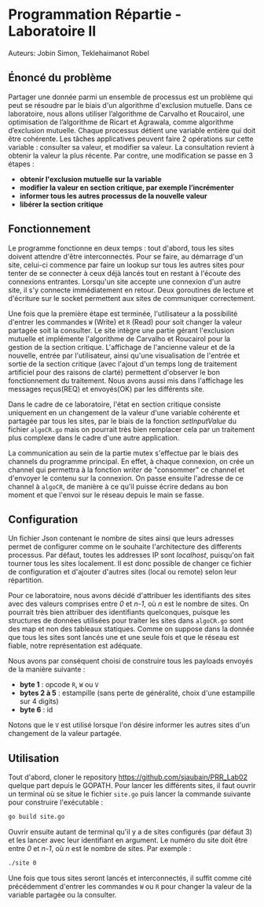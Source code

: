 # Programmation Répartie - Laboratoire II

Auteurs: Jobin Simon, Teklehaimanot Robel

## Énoncé du problème

Partager une donnée parmi un ensemble de processus est un problème qui peut se résoudre par le biais d'un algorithme d'exclusion mutuelle. Dans ce laboratoire, nous allons utiliser l’algorithme de Carvalho et Roucairol, une optimisation de l’algorithme de Ricart et Agrawala, comme algorithme d’exclusion mutuelle.  Chaque processus détient une variable entière qui doit être cohérente. Les tâches applicatives peuvent faire 2 opérations sur cette variable : consulter sa valeur, et modifier sa valeur. La consultation revient à obtenir la valeur la plus récente. Par contre, une modification se passe en 3 étapes :

- **obtenir l'exclusion mutuelle sur la variable**
- **modifier la valeur en section critique, par exemple l’incrémenter**
- **informer tous les autres processus de la nouvelle valeur**
- **libérer la section critique**

## Fonctionnement

Le programme fonctionne en deux temps : tout d'abord, tous les sites doivent attendre d'être interconnectés. Pour se faire, au démarrage d'un site, celui-ci commence par faire un lookup sur tous les autres sites pour tenter de se connecter à ceux déjà lancés tout en restant à l'écoute des connexions entrantes. Lorsqu'un site accepte une connexion d'un autre site, il s'y connecte immédiatement en retour. Deux goroutines de lecture et d'écriture sur le socket permettent aux sites de communiquer correctement.

Une fois que la première étape est terminée, l'utilisateur a la possibilité d'entrer les commandes `W` (Write) et `R` (Read) pour soit changer la valeur partagée soit la consulter. Le site intègre une partie gérant l'exclusion mutuelle et implémente l'algorithme de Carvalho et Roucairol pour la gestion de la section critique. L'affichage de l'ancienne valeur et de la nouvelle, entrée par l'utilisateur, ainsi qu'une visualisation de l'entrée et sortie de la section critique (avec l'ajout d'un temps long de traitement artificiel pour des raisons de clarté) permettent d'observer le bon fonctionnement du traitement. Nous avons aussi mis dans l'affichage les messages reçus(REQ) et envoyés(OK) par les différents site.

Dans le cadre de ce laboratoire, l'état en section critique consiste uniquement en un changement de la valeur d'une variable cohérente et partagée par tous les sites, par le biais de la fonction *setInputValue* du fichier `algoCR.go` mais on pourrait très bien remplacer cela par un traitement plus complexe dans le cadre d'une autre application.

La communication au sein de la partie mutex s'effectue par le biais des channels du programme principal. En effet, à chaque connexion, on crée un channel qui permettra à la fonction *writer* de "consommer" ce channel et d'envoyer le contenu sur la connexion. On passe ensuite l'adresse de ce channel à `algoCR`, de manière à ce qu'il puisse écrire dedans au bon moment et que l'envoi sur le réseau depuis le main se fasse.

## Configuration

Un fichier Json contenant le nombre de sites ainsi que leurs adresses permet de configurer comme on le souhaite l'architecture des differents processus. Par défaut, toutes les addresses IP sont *localhost*, puisqu'on fait tourner tous les sites localement. Il est donc possible de changer ce fichier de configuration et d'ajouter d'autres sites (local ou remote) selon leur répartition.

Pour ce laboratoire, nous avons décidé d'attribuer les identifiants des sites avec des valeurs comprises entre *0* et *n-1*, où *n* est le nombre de sites. On pourrait très bien attribuer des identifiants quelconques, puisque les structures de données utilisées pour traiter les sites dans `algoCR.go` sont des map et non des tableaux statiques. Comme on suppose dans la donnée que tous les sites sont lancés une et une seule fois et que le réseau est fiable, notre représentation est adéquate.

Nous avons par conséquent choisi de construire tous les payloads envoyés de la manière suivante :

* **byte 1** : opcode `R`, `W` ou `V`
* **bytes 2 à 5** : estampille (sans perte de généralité, choix d'une estampille sur 4 digits)
* **byte 6** : id

Notons que le `V` est utilisé lorsque l'on désire informer les autres sites d'un changement de la valeur partagée.

## Utilisation

Tout d'abord, cloner le repository https://github.com/sjaubain/PRR_Lab02 quelque part depuis le GOPATH. Pour lancer les différents sites, il faut ouvrir un terminal où se situe le fichier `site.go` puis lancer la commande suivante pour construire l'exécutable :

```bash
go build site.go
```

Ouvrir ensuite autant de terminal qu'il y a de sites configurés (par défaut 3) et les lancer avec leur identifiant en argument. Le numéro du site doit être entre *0* et *n-1*, où *n* est le nombre de sites. Par exemple :

```bash
./site 0
```

Une fois que tous sites seront lancés et interconnectés, il suffit comme cité précédemment d'entrer les commandes `W` ou `R` pour changer la valeur de la variable partagée ou la consulter.
